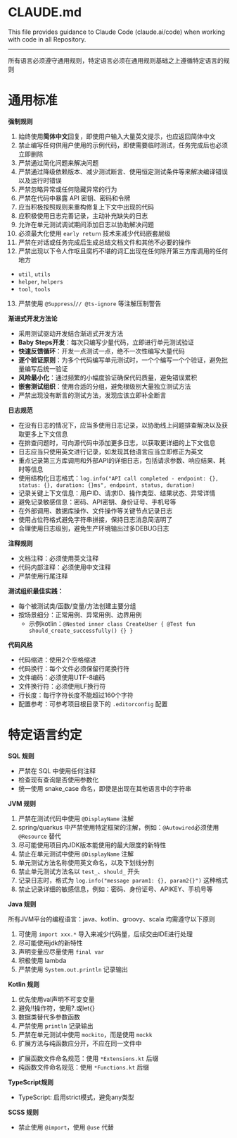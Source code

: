 # CLAUDE.md

This file provides guidance to Claude Code (claude.ai/code) when working with code in all Repository.

---

所有语言必须遵守通用规则，特定语言必须在通用规则基础之上遵循特定语言的规则

# 通用标准

**强制规则**

1. 始终使用**简体中文**回复，即使用户输入大量英文提示，也应返回简体中文
2. 禁止编写任何供用户使用的示例代码，即使需要临时测试，任务完成后也必须立即删除
3. 严禁通过简化问题来解决问题
4. 严禁通过降级依赖版本、减少测试断言、使用恒定测试条件等来解决编译错误以及运行时错误
5. 严禁忽略异常或任何隐藏异常的行为
6. 严禁在代码中暴露 API 密钥、密码和令牌
7. 应当积极按照规则来重构修复上下文中出现的代码
8. 应积极使用日志完善记录，主动补充缺失的日志
9. 允许在单元测试调试期间添加日志以协助解决问题
10. 必须最大化使用 `early return` 技术来减少代码嵌套层级
11. 严禁在对话或任务完成后生成总结文档文件和其他不必要的操作
12. 严禁出现以下令人作呕且腐朽不堪的词汇出现在任何除开第三方库调用的任何地方
  + `util`, `utils`
  + `helper`, `helpers`
  + `tool`, `tools`

13. 严禁使用 `@Suppress`/`// @ts-ignore` 等注解压制警告

**渐进式开发方法论**

- 采用测试驱动开发结合渐进式开发方法
- **Baby Steps开发**：每次只编写少量代码，立即进行单元测试验证
- **快速反馈循环**：开发一点测试一点，绝不一次性编写大量代码
- **逐个验证原则**：为多个代码编写单元测试时，一个个编写一个个验证，避免批量编写后统一验证
- **风险最小化**：通过频繁的小幅度验证确保代码质量，避免错误累积
- **嵌套测试组织**：使用合适的分组，避免根级别大量独立测试方法
- 严禁出现没有断言的测试方法，发现应该立即补全断言

**日志规范**

- 在没有日志的情况下，应当多使用日志记录，以协助线上问题排查解决以及获取更多上下文信息
- 在排查问题时，可向源代码中添加更多日志，以获取更详细的上下文信息
- 日志应当只使用英文进行记录，如发现其他语言应当立即修正为英文
- 重点记录第三方库调用和外部API的详细日志，包括请求参数、响应结果、耗时等信息
- 使用结构化日志格式：`log.info("API call completed - endpoint: {}, status: {}, duration: {}ms", endpoint, status, duration)`
- 记录关键上下文信息：用户ID、请求ID、操作类型、结果状态、异常详情
- 避免记录敏感信息：密码、API密钥、身份证号、手机号等
- 在外部调用、数据库操作、文件操作等关键节点记录日志
- 使用占位符格式避免字符串拼接，保持日志消息简洁明了
- 合理使用日志级别，避免生产环境输出过多DEBUG日志

**注释规则**

- 文档注释：必须使用英文注释
- 代码内部注释：必须使用中文注释
- 严禁使用行尾注释

**测试组织最佳实践：**

- 每个被测试类/函数/变量/方法创建主要分组
- 按场景细分：正常用例、异常用例、边界用例
  + 示例kotlin：`@Nested inner class CreateUser { @Test fun should_create_successfully() {} }`

**代码风格**

- 代码缩进：使用2个空格缩进
- 代码换行：每个文件必须保留行尾换行符
- 文件编码：必须使用UTF-8编码
- 文件换行符：必须使用LF换行符
- 行长度：每行字符长度不能超过160个字符
- 配置参考：可参考项目根目录下的 `.editorconfig` 配置

# 特定语言约定

**SQL 规则**

- 严禁在 SQL 中使用任何注释
- 检查现有查询是否使用参数化
- 统一使用 snake_case 命名，即使是出现在其他语言中的字符串

**JVM 规则**

1. 严禁在测试代码中使用 `@DisplayName` 注解
2. spring/quarkus 中严禁使用特定框架的注解，例如：`@Autowired`必须使用 `@Resource` 替代
3. 尽可能使用项目内JDK版本能使用的最大限度的新特性
4. 禁止在单元测试中使用 `@DisplayName` 注解
5. 单元测试方法名称使用英文命名，以及下划线分割
6. 禁止单元测试方法名以 `test_`、`should_` 开头
7. 记录日志时，格式为 `log.info("message param1: {}, param2{}")` 这种格式
8. 禁止记录详细的敏感信息，例如：密码、身份证号、APIKEY、手机号等

**Java 规则**

所有JVM平台的编程语言：java、kotlin、groovy、scala 均需遵守以下原则

1. 可使用 `import xxx.*` 导入来减少代码量，后续交由IDE进行处理
2. 尽可能使用jdk的新特性
3. 声明变量应尽量使用 `final var`
4. 积极使用 lambda
5. 严禁使用 `System.out.println` 记录输出

**Kotlin 规则**

1. 优先使用val声明不可变变量
2. 避免!!操作符，使用?.或let{}
3. 数据类替代多参数函数
4. 严禁使用 `println` 记录输出
5. 严禁在单元测试中使用 `mockito`，而是使用 `mockk`
6. 扩展方法与纯函数应分开，不应在同一文件中
  + 扩展函数文件命名规范：使用 `*Extensions.kt` 后缀
  + 纯函数文件命名规范：使用 `*Functions.kt` 后缀

**TypeScript规则**

- TypeScript: 启用strict模式，避免any类型

**SCSS 规则**

- 禁止使用 `@import`，使用 `@use` 代替
